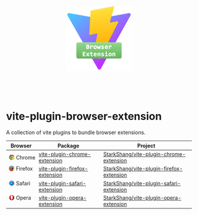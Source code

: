 <p align="center">
    <a href="#" target="_blank" rel="noopener noreferrer">
        <img width="180" src="./docs/icons/logo.png" alt="Vite logo">
    </a>
</p>
<br/>
<p align="center">
</p>
<br/>

# vite-plugin-browser-extension

A collection of vite plugins to bundle browser extensions.

<table style="width:100%">
    <thead>
        <tr>
            <th>Browser</th>
            <th>Package</th>
            <th>Project</th>
        </tr>
    </thead>
    <tbody>
        <tr>
            <td >
                <span style="display:flex;align-items:center;">
                    <img src="docs/icons/chrome.png" />
                    &nbsp;Chrome
                </span>
            </td>
            <td>
                <a href="https://www.npmjs.com/package/vite-plugin-chrome-extension" target="_blank">
                    vite-plugin-chrome-extension
                </a>
            </td>
            <td>
                <a href="https://github.com/StarkShang/vite-plugin-chrome-extension" target="_blank">
                    StarkShang/vite-plugin-chrome-extension
                </a>
            </td>
        </tr>
        <tr>
            <td style="vertical-align:top;">
                <span style="display:flex;align-items:center;">
                    <img src="docs/icons/firefox.png" />
                    &nbsp;Firefox
                </span>
            </td>
            <td  style="vertical-align:top;">
                <a href="https://www.npmjs.com/package/vite-plugin-firefox-extension" target="_blank">
                    vite-plugin-firefox-extension
                </a>
            </td>
            <td>
                <a href="https://github.com/StarkShang/vite-plugin-firefox-extension" target="_blank">
                    StarkShang/vite-plugin-firefox-extension
                </a>
            </td>
        </tr>
        <tr>
            <td style="vertical-align:top;">
                <span style="display:flex;align-items:center;">
                    <img src="docs/icons/safari.png" />
                    &nbsp;Safari
                </span>
            </td>
            <td  style="vertical-align:top;">
                <a href="https://www.npmjs.com/package/vite-plugin-safari-extension" target="_blank">
                    vite-plugin-safari-extension
                </a>
            </td>
            <td>
                <a href="https://github.com/StarkShang/vite-plugin-safari-extension" target="_blank">
                    StarkShang/vite-plugin-safari-extension
                </a>
            </td>
        </tr>
        <tr>
            <td style="vertical-align:top;">
                <span style="display:flex;align-items:center;">
                    <img src="docs/icons/opera.png" />
                    &nbsp;Opera
                </span>
            </td>
            <td  style="vertical-align:top;">
                <a href="https://www.npmjs.com/package/vite-plugin-opera-extension" target="_blank">
                    vite-plugin-opera-extension
                </a>
            </td>
            <td>
                <a href="https://github.com/StarkShang/vite-plugin-opera-extension" target="_blank">
                    StarkShang/vite-plugin-opera-extension
                </a>
            </td>
        </tr>
    </tbody>
</table>

